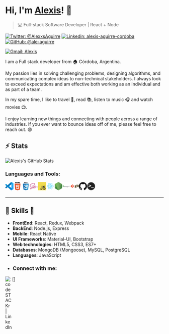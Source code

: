 # Hi, I'm [Alexis](https://github.com/ale-aguirre)! 👋

>  💻 Full-stack Software Developer | React + Node

[![Twitter: @AlexxsAguirre](https://img.shields.io/twitter/follow/AlexxsAguirre?style=social)](https://twitter.com/AlexxsAguirre)
[![Linkedin: alexis-aguirre-cordoba](https://img.shields.io/badge/-Alexis%20Aguirre-blue?style=flat-square&logo=Linkedin&logoColor=white&link=https://www.linkedin.com/in/alexis-aguirre-cordoba/)](https://www.linkedin.com/in/alexis-aguirre-cordoba/)
[![GitHub: @ale-aguirre](https://img.shields.io/github/followers/Alexis?label=follow&style=social)](https://github.com/ale-aguirre)

[![Gmail: Alexis](https://img.shields.io/badge/Gmail-Alexis-red)](mailto:aguirrealexis.cba@gmail.com)

I am a Full stack developer from :house: Córdoba, Argentina.

My passion lies in solving challenging problems, designing algorithms, and communicating complex ideas to non-technical stakeholders.
I always look to exceed expectations and am effective both working as an individual and as part of a team.

In my spare time, I like to travel :walking:, read :books:, listen to music :headphones: and watch movies :tv:.

I enjoy learning new things and connecting with people across a range of industries. 
If you ever want to bounce ideas off of me, please feel free to reach out. 😄

## ⚡ Stats
![Alexis's GitHub Stats](https://github-readme-stats.vercel.app/api?username=ale-aguirre&hide=["issues"]&show_icons=true)

### Languages and Tools:

<img align="left" alt="Visual Studio Code" width="26px" src="https://raw.githubusercontent.com/github/explore/80688e429a7d4ef2fca1e82350fe8e3517d3494d/topics/visual-studio-code/visual-studio-code.png" />
<img align="left" alt="HTML5" width="26px" src="https://raw.githubusercontent.com/github/explore/80688e429a7d4ef2fca1e82350fe8e3517d3494d/topics/html/html.png" />
<img align="left" alt="CSS3" width="26px" src="https://raw.githubusercontent.com/github/explore/80688e429a7d4ef2fca1e82350fe8e3517d3494d/topics/css/css.png" />
<img align="left" alt="Sass" width="26px" src="https://raw.githubusercontent.com/github/explore/80688e429a7d4ef2fca1e82350fe8e3517d3494d/topics/sass/sass.png" />
<img align="left" alt="JavaScript" width="26px" src="https://raw.githubusercontent.com/github/explore/80688e429a7d4ef2fca1e82350fe8e3517d3494d/topics/javascript/javascript.png" />
<img align="left" alt="React" width="26px" src="https://raw.githubusercontent.com/github/explore/80688e429a7d4ef2fca1e82350fe8e3517d3494d/topics/react/react.png" />
<img align="left" alt="Node.js" width="26px" src="https://raw.githubusercontent.com/github/explore/80688e429a7d4ef2fca1e82350fe8e3517d3494d/topics/nodejs/nodejs.png" />
<img align="left" alt="MongoDB" width="26px" src="https://raw.githubusercontent.com/github/explore/80688e429a7d4ef2fca1e82350fe8e3517d3494d/topics/mongodb/mongodb.png" />
<img align="left" alt="Git" width="26px" src="https://raw.githubusercontent.com/github/explore/80688e429a7d4ef2fca1e82350fe8e3517d3494d/topics/git/git.png" />
<img align="left" alt="GitHub" width="26px" src="https://raw.githubusercontent.com/github/explore/78df643247d429f6cc873026c0622819ad797942/topics/github/github.png" />
<img align="left" alt="Terminal" width="26px" src="https://raw.githubusercontent.com/github/explore/80688e429a7d4ef2fca1e82350fe8e3517d3494d/topics/terminal/terminal.png" />

<br />
<br />

---

##  🎉 Skills  🎉
- **FrontEnd**: React, Redux, Webpack
- **BackEnd**: Node.js, Express
- **Mobile**: React Native
- **UI Frameworks**: Material-UI, Bootstrap
- **Web technologies**: HTML5, CSS3, ES7+
- **Databases**: MongoDB (Mongoose), MySQL, PostgreSQL
- **Languages**: JavaScript
- ### Connect with me:

[<img align="left" alt="codeSTACKr | LinkedIn" width="22px" src="https://cdn.jsdelivr.net/npm/simple-icons@v3/icons/linkedin.svg" />]


<br />
